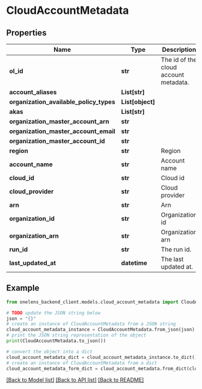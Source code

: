 # CloudAccountMetadata


## Properties

Name | Type | Description | Notes
------------ | ------------- | ------------- | -------------
**ol_id** | **str** | The id of the cloud account metadata. | 
**account_aliases** | **List[str]** |  | [optional] 
**organization_available_policy_types** | **List[object]** |  | [optional] 
**akas** | **List[str]** |  | [optional] 
**organization_master_account_arn** | **str** |  | [optional] 
**organization_master_account_email** | **str** |  | [optional] 
**organization_master_account_id** | **str** |  | [optional] 
**region** | **str** | Region | 
**account_name** | **str** | Account name | 
**cloud_id** | **str** | Cloud id | 
**cloud_provider** | **str** | Cloud provider | 
**arn** | **str** | Arn | 
**organization_id** | **str** | Organization id | 
**organization_arn** | **str** | Organization arn | 
**run_id** | **str** | The run id. | 
**last_updated_at** | **datetime** | The last updated at. | 

## Example

```python
from onelens_backend_client.models.cloud_account_metadata import CloudAccountMetadata

# TODO update the JSON string below
json = "{}"
# create an instance of CloudAccountMetadata from a JSON string
cloud_account_metadata_instance = CloudAccountMetadata.from_json(json)
# print the JSON string representation of the object
print(CloudAccountMetadata.to_json())

# convert the object into a dict
cloud_account_metadata_dict = cloud_account_metadata_instance.to_dict()
# create an instance of CloudAccountMetadata from a dict
cloud_account_metadata_form_dict = cloud_account_metadata.from_dict(cloud_account_metadata_dict)
```
[[Back to Model list]](../README.md#documentation-for-models) [[Back to API list]](../README.md#documentation-for-api-endpoints) [[Back to README]](../README.md)


